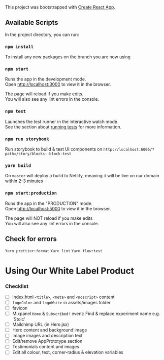 This project was bootstrapped with [Create React App](https://github.com/facebook/create-react-app).

## Available Scripts

In the project directory, you can run:

### `npm install`

To install any new packages on the branch you are now using


### `npm start`

Runs the app in the development mode.<br />
Open [http://localhost:3000](http://localhost:3000) to view it in the browser.

The page will reload if you make edits.<br />
You will also see any lint errors in the console.

### `npm test`

Launches the test runner in the interactive watch mode.<br />
See the section about [running tests](https://facebook.github.io/create-react-app/docs/running-tests) for more information.


### `npm run storybook`

Run storybook to build & test UI components on `http://localhost:6006/?path=/story/blocks--block-test`


### `yarn build`

On `master` will deploy a build to Netlify, meaning it will be live on our domain within 2-3 minutes


### `npm start:production`

Runs the app in the "PRODUCTION" mode.<br />
Open [http://localhost:5000](http://localhost:5000) to view it in the browser.

The page will NOT reload if you make edits<br />
You will also see any lint errors in the console.


## Check for errors

`Yarn prettier:format`
`Yarn lint`
`Yarn flow:test`



# Using Our White Label Product

### Checklist

- [ ] index.html `<title>`, `<meta>` and `<noscript>` content
- [ ] `logoColor` and `logoWhite` in assets/images folder
- [ ] favicon
- [ ] Mixpanel `Home` & `Subscribed!` event: Find & replace experiment name e.g. 'Stoic'
- [ ] Mailchimp URL (in Hero.jsx)
- [ ] Hero content and background image
- [ ] Image images and description text
- [ ] Edit/remove AppPrototype section
- [ ] Testimonials content and images
- [ ] Edit all colour, text, corner-radius & elevation variables

